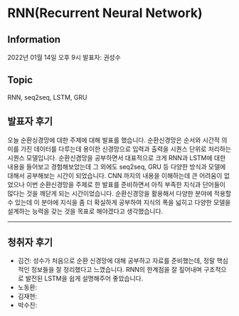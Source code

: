 # RNN(Recurrent Neural Network)

## Information
2022년 01월 14일 오후 9시 발표자: 권성수

## Topic
RNN, seq2seq, LSTM, GRU

## 발표자 후기
오늘 순환싱경망에 대한 주제에 대해 발표를 했습니다. 순환신경망은 순서와 시간적 의미를 가진 데이터를 다루는데 용이한 신경망으로 입력과 출력을 시퀀스 단위로 처리하는 시퀀스 모델입니다. 순환신겸망을 공부하면서 대표적으로 크게 RNN과 LSTM에 대한 내용을 들어보고 경험해보았는데 그 외에도 seq2seq, GRU 등 다양한 방식과 모델에 대해서 공부해보는 시간이 되었습니다.
CNN 까지의 내용을 이해하는데 큰 어려움이 없었으나 이번 순환신경망을 주제로 한 발표를 준비하면서 아직 부족한 지식과 단어들이 많다는 것을 깨닫게 되는 시간이었습니다. 순환신경망을 활용해서 다양한 분야에 적용할 수 있는데 이 분야에 지식을 좀 더 확실하게 공부하여 지식의 폭을 넓히고 다양한 모델을 설계하는 능력을 갖는 것을 목표로 해야겠다고 생각했습니다.

---
## 청취자 후기
- 김건: 성수가 처음으로 순환 신경망에 대해 공부하고 자료를 준비했는데, 정말 핵심적인 정보들을 잘 정리했다고 느꼈습니다. RNN의 한계점을 잘 짚어내며 구조적으로 발전된 LSTM을 쉽게 설명해주어 좋았습니다. 
- 노동환:
- 김재현:
- 박수진:
